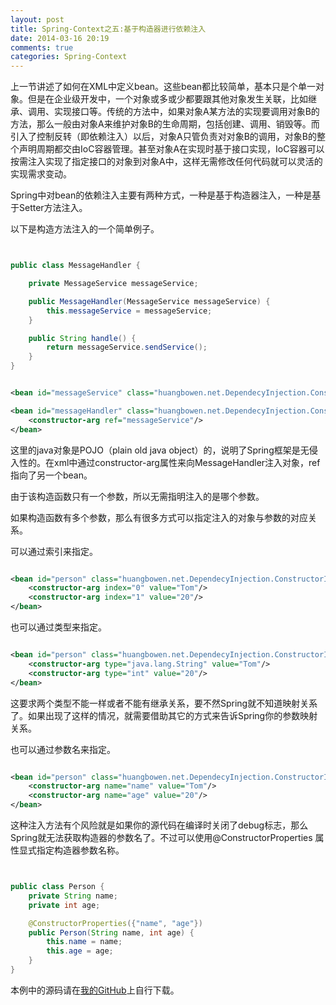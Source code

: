 ```yaml
---
layout: post
title: Spring-Context之五:基于构造器进行依赖注入
date: 2014-03-16 20:19
comments: true
categories: Spring-Context
---
```


上一节讲述了如何在XML中定义bean。这些bean都比较简单，基本只是个单一对象。但是在企业级开发中，一个对象或多或少都要跟其他对象发生关联，比如继承、调用、实现接口等。传统的方法中，如果对象A某方法的实现要调用对象B的方法，那么一般由对象A来维护对象B的生命周期，包括创建、调用、销毁等。而引入了控制反转（即依赖注入）以后，对象A只管负责对对象B的调用，对象B的整个声明周期都交由IoC容器管理。甚至对象A在实现时基于接口实现，IoC容器可以按需注入实现了指定接口的对象到对象A中，这样无需修改任何代码就可以灵活的实现需求变动。

<!-- more -->

Spring中对bean的依赖注入主要有两种方式，一种是基于构造器注入，一种是基于Setter方法注入。

以下是构造方法注入的一个简单例子。


```java 


public class MessageHandler {

    private MessageService messageService;

    public MessageHandler(MessageService messageService) {
        this.messageService = messageService;
    }

    public String handle() {
        return messageService.sendService();
    }
}

``` 

```xml

<bean id="messageService" class="huangbowen.net.DependecyInjection.ConstructorInjection.SimpleMessageService"/>

<bean id="messageHandler" class="huangbowen.net.DependecyInjection.ConstructorInjection.MessageHandler">
    <constructor-arg ref="messageService"/>
</bean>

```

这里的java对象是POJO（plain old java object）的，说明了Spring框架是无侵入性的。在xml中通过constructor-arg属性来向MessageHandler注入对象，ref指向了另一个bean。

由于该构造函数只有一个参数，所以无需指明注入的是哪个参数。

如果构造函数有多个参数，那么有很多方式可以指定注入的对象与参数的对应关系。

可以通过索引来指定。

```xml

<bean id="person" class="huangbowen.net.DependecyInjection.ConstructorInjection.Person">
    <constructor-arg index="0" value="Tom"/>
    <constructor-arg index="1" value="20"/>
</bean>

```

也可以通过类型来指定。

```xml

<bean id="person" class="huangbowen.net.DependecyInjection.ConstructorInjection.Person">
    <constructor-arg type="java.lang.String" value="Tom"/>
    <constructor-arg type="int" value="20"/>
</bean>

```

这要求两个类型不能一样或者不能有继承关系，要不然Spring就不知道映射关系了。如果出现了这样的情况，就需要借助其它的方式来告诉Spring你的参数映射关系。

也可以通过参数名来指定。

```xml

<bean id="person" class="huangbowen.net.DependecyInjection.ConstructorInjection.Person">
    <constructor-arg name="name" value="Tom"/>
    <constructor-arg name="age" value="20"/>
</bean>

```

这种注入方法有个风险就是如果你的源代码在编译时关闭了debug标志，那么Spring就无法获取构造器的参数名了。不过可以使用@ConstructorProperties 属性显式指定构造器参数名称。


```java Person.java


public class Person {
    private String name;
    private int age;

    @ConstructorProperties({"name", "age"})
    public Person(String name, int age) {
        this.name = name;
        this.age = age;
    }
}


```


本例中的源码请在[我的GitHub](https://github.com/huangbowen521/Study)上自行下载。










